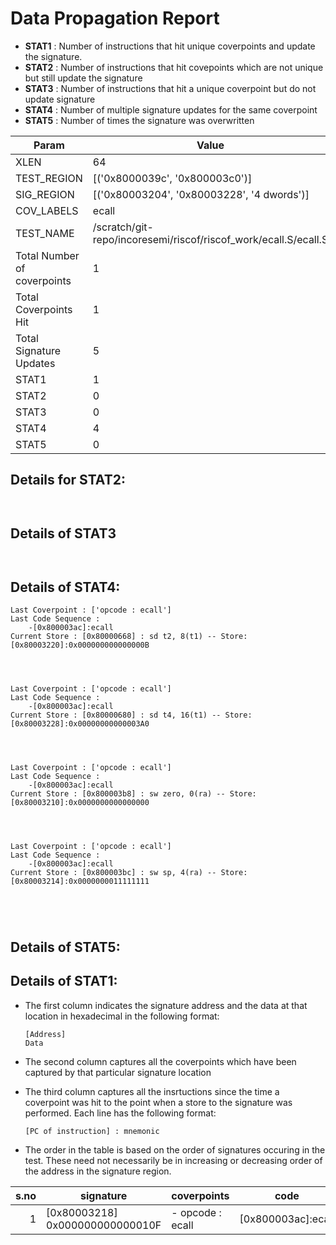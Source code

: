 
# Data Propagation Report

- **STAT1** : Number of instructions that hit unique coverpoints and update the signature.
- **STAT2** : Number of instructions that hit covepoints which are not unique but still update the signature
- **STAT3** : Number of instructions that hit a unique coverpoint but do not update signature
- **STAT4** : Number of multiple signature updates for the same coverpoint
- **STAT5** : Number of times the signature was overwritten

| Param                     | Value    |
|---------------------------|----------|
| XLEN                      | 64      |
| TEST_REGION               | [('0x8000039c', '0x800003c0')]      |
| SIG_REGION                | [('0x80003204', '0x80003228', '4 dwords')]      |
| COV_LABELS                | ecall      |
| TEST_NAME                 | /scratch/git-repo/incoresemi/riscof/riscof_work/ecall.S/ecall.S    |
| Total Number of coverpoints| 1     |
| Total Coverpoints Hit     | 1      |
| Total Signature Updates   | 5      |
| STAT1                     | 1      |
| STAT2                     | 0      |
| STAT3                     | 0     |
| STAT4                     | 4     |
| STAT5                     | 0     |

## Details for STAT2:

```


```

## Details of STAT3

```


```

## Details of STAT4:

```
Last Coverpoint : ['opcode : ecall']
Last Code Sequence : 
	-[0x800003ac]:ecall
Current Store : [0x80000668] : sd t2, 8(t1) -- Store: [0x80003220]:0x000000000000000B




Last Coverpoint : ['opcode : ecall']
Last Code Sequence : 
	-[0x800003ac]:ecall
Current Store : [0x80000680] : sd t4, 16(t1) -- Store: [0x80003228]:0x00000000000003A0




Last Coverpoint : ['opcode : ecall']
Last Code Sequence : 
	-[0x800003ac]:ecall
Current Store : [0x800003b8] : sw zero, 0(ra) -- Store: [0x80003210]:0x0000000000000000




Last Coverpoint : ['opcode : ecall']
Last Code Sequence : 
	-[0x800003ac]:ecall
Current Store : [0x800003bc] : sw sp, 4(ra) -- Store: [0x80003214]:0x0000000011111111





```

## Details of STAT5:



## Details of STAT1:

- The first column indicates the signature address and the data at that location in hexadecimal in the following format: 
  ```
  [Address]
  Data
  ```

- The second column captures all the coverpoints which have been captured by that particular signature location

- The third column captures all the insrtuctions since the time a coverpoint was
  hit to the point when a store to the signature was performed. Each line has
  the following format:
  ```
  [PC of instruction] : mnemonic
  ```
- The order in the table is based on the order of signatures occuring in the
  test. These need not necessarily be in increasing or decreasing order of the
  address in the signature region.

|s.no|            signature             |     coverpoints     |         code          |
|---:|----------------------------------|---------------------|-----------------------|
|   1|[0x80003218]<br>0x000000000000010F|- opcode : ecall<br> |[0x800003ac]:ecall<br> |
